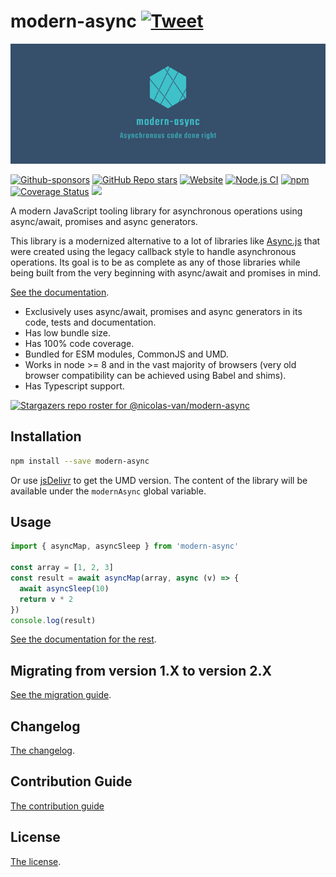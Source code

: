 # modern-async [![Tweet](https://img.shields.io/twitter/url/http/shields.io.svg?style=social)](https://twitter.com/intent/tweet?text=Meet%20this%20awesome%20library&url=https://github.com/nicolas-van/modern-async&via=nicolasvanhoren&hashtags=javascript,asyncawait,async,libraries,programming)

![logo](https://github.com/nicolas-van/modern-async/raw/master/img/facebook_cover_photo_2_680.png)

[![Github-sponsors](https://img.shields.io/badge/sponsor-30363D?logo=GitHub-Sponsors&logoColor=#EA4AAA)](https://github.com/sponsors/nicolas-van)
[![GitHub Repo stars](https://img.shields.io/github/stars/nicolas-van/modern-async?style=social)](https://github.com/nicolas-van/modern-async/stargazers)
[![Website](https://img.shields.io/website.svg?url=http%3A%2F%2Fnicolas-van.github.io%2Fmodern-async)](https://nicolas-van.github.io/modern-async)
[![Node.js CI](https://github.com/nicolas-van/modern-async/workflows/Node.js%20CI/badge.svg)](https://github.com/nicolas-van/modern-async/actions)
[![npm](https://img.shields.io/npm/v/modern-async)](https://www.npmjs.com/package/modern-async)
[![Coverage Status](https://coveralls.io/repos/github/nicolas-van/modern-async/badge.svg?branch=master)](https://coveralls.io/github/nicolas-van/modern-async?branch=master) [![](https://data.jsdelivr.com/v1/package/npm/modern-async/badge)](https://www.jsdelivr.com/package/npm/modern-async)

A modern JavaScript tooling library for asynchronous operations using async/await, promises and async generators.

This library is a modernized alternative to a lot of libraries like [Async.js](https://caolan.github.io/async/v3/) that were created using the legacy callback style to handle asynchronous operations. Its goal is to be as complete as any of those libraries while being built from the very beginning with async/await and promises in mind.

[See the documentation](https://nicolas-van.github.io/modern-async).

* Exclusively uses async/await, promises and async generators in its code, tests and documentation.
* Has low bundle size.
* Has 100% code coverage.
* Bundled for ESM modules, CommonJS and UMD.
* Works in node >= 8 and in the vast majority of browsers (very old browser compatibility can be achieved using Babel and shims).
* Has Typescript support.

[![Stargazers repo roster for @nicolas-van/modern-async](https://reporoster.com/stars/nicolas-van/modern-async)](https://github.com/nicolas-van/modern-async/stargazers)

## Installation

```bash
npm install --save modern-async
```

Or use [jsDelivr](https://www.jsdelivr.com/package/npm/modern-async) to get the UMD version. The content of the library will be available under the `modernAsync` global variable.

## Usage

```javascript
import { asyncMap, asyncSleep } from 'modern-async'

const array = [1, 2, 3]
const result = await asyncMap(array, async (v) => {
  await asyncSleep(10)
  return v * 2
})
console.log(result)
```

[See the documentation for the rest](https://nicolas-van.github.io/modern-async).

## Migrating from version 1.X to version 2.X

[See the migration guide](https://github.com/nicolas-van/modern-async/blob/master/version-1-to-2-guide.md).

## Changelog

[The changelog](https://github.com/nicolas-van/modern-async/blob/master/CHANGELOG.md).

## Contribution Guide

[The contribution guide](https://github.com/nicolas-van/modern-async/blob/master/CONTRIBUTING.md)

## License

[The license](https://github.com/nicolas-van/modern-async/blob/master/LICENSE.md).
